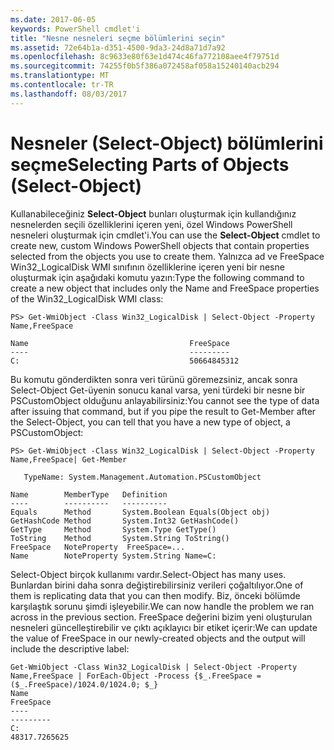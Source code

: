 ```yaml
---
ms.date: 2017-06-05
keywords: PowerShell cmdlet'i
title: "Nesne nesneleri seçme bölümlerini seçin"
ms.assetid: 72e64b1a-d351-4500-9da3-24d8a71d7a92
ms.openlocfilehash: 8c9633e80f63e1d474c46fa772108aee4f79751d
ms.sourcegitcommit: 74255f0b5f386a072458af058a15240140acb294
ms.translationtype: MT
ms.contentlocale: tr-TR
ms.lasthandoff: 08/03/2017
---
```

# <a name="selecting-parts-of-objects-select-object"></a><span data-ttu-id="489d9-103">Nesneler (Select-Object) bölümlerini seçme</span><span class="sxs-lookup"><span data-stu-id="489d9-103">Selecting Parts of Objects (Select-Object)</span></span>
<span data-ttu-id="489d9-104">Kullanabileceğiniz **Select-Object** bunları oluşturmak için kullandığınız nesnelerden seçili özelliklerini içeren yeni, özel Windows PowerShell nesneleri oluşturmak için cmdlet'i.</span><span class="sxs-lookup"><span data-stu-id="489d9-104">You can use the **Select-Object** cmdlet to create new, custom Windows PowerShell objects that contain properties selected from the objects you use to create them.</span></span> <span data-ttu-id="489d9-105">Yalnızca ad ve FreeSpace Win32_LogicalDisk WMI sınıfının özelliklerine içeren yeni bir nesne oluşturmak için aşağıdaki komutu yazın:</span><span class="sxs-lookup"><span data-stu-id="489d9-105">Type the following command to create a new object that includes only the Name and FreeSpace properties of the Win32_LogicalDisk WMI class:</span></span>

```
PS> Get-WmiObject -Class Win32_LogicalDisk | Select-Object -Property Name,FreeSpace

Name                                    FreeSpace
----                                    ---------
C:                                      50664845312
```

<span data-ttu-id="489d9-106">Bu komutu gönderdikten sonra veri türünü göremezsiniz, ancak sonra Select-Object Get-üyenin sonucu kanal varsa, yeni türdeki bir nesne bir PSCustomObject olduğunu anlayabilirsiniz:</span><span class="sxs-lookup"><span data-stu-id="489d9-106">You cannot see the type of data after issuing that command, but if you pipe the result to Get-Member after the Select-Object, you can tell that you have a new type of object, a PSCustomObject:</span></span>

```
PS> Get-WmiObject -Class Win32_LogicalDisk | Select-Object -Property Name,FreeSpace| Get-Member

   TypeName: System.Management.Automation.PSCustomObject

Name        MemberType   Definition
----        ----------   ----------
Equals      Method       System.Boolean Equals(Object obj)
GetHashCode Method       System.Int32 GetHashCode()
GetType     Method       System.Type GetType()
ToString    Method       System.String ToString()
FreeSpace   NoteProperty  FreeSpace=...
Name        NoteProperty System.String Name=C:
```

<span data-ttu-id="489d9-107">Select-Object birçok kullanımı vardır.</span><span class="sxs-lookup"><span data-stu-id="489d9-107">Select-Object has many uses.</span></span> <span data-ttu-id="489d9-108">Bunlardan birini daha sonra değiştirebilirsiniz verileri çoğaltılıyor.</span><span class="sxs-lookup"><span data-stu-id="489d9-108">One of them is replicating data that you can then modify.</span></span> <span data-ttu-id="489d9-109">Biz, önceki bölümde karşılaştık sorunu şimdi işleyebilir.</span><span class="sxs-lookup"><span data-stu-id="489d9-109">We can now handle the problem we ran across in the previous section.</span></span> <span data-ttu-id="489d9-110">FreeSpace değerini bizim yeni oluşturulan nesneleri güncelleştirebilir ve çıktı açıklayıcı bir etiket içerir:</span><span class="sxs-lookup"><span data-stu-id="489d9-110">We can update the value of FreeSpace in our newly-created objects and the output will include the descriptive label:</span></span>

```
Get-WmiObject -Class Win32_LogicalDisk | Select-Object -Property Name,FreeSpace | ForEach-Object -Process {$_.FreeSpace = ($_.FreeSpace)/1024.0/1024.0; $_}
Name                                                                  FreeSpace
----                                                                  ---------
C:                                                                48317.7265625
```

